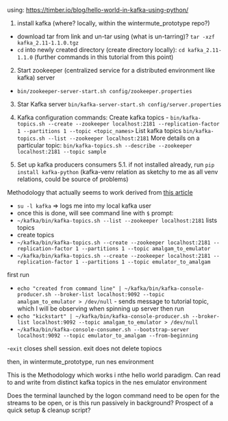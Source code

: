 using: https://timber.io/blog/hello-world-in-kafka-using-python/

1. install kafka (where? locally, within the wintermute_prototype repo?)
- download tar from link and un-tar using (what is un-tarring)? `tar -xzf kafka_2.11-1.1.0.tgz`
- `cd` into newly created directory (create directory locally): `cd kafka_2.11-1.1.0` (further commands in this tutorial from this point)

2. Start zookeeper (centralized service for a distributed environment like kafka) server
- `bin/zookeeper-server-start.sh config/zookeeper.properties`

3. Star Kafka server `bin/kafka-server-start.sh config/server.properties`

4. Kafka configuration commands:
Create kafka topics - `bin/kafka-topics.sh --create --zookeeper localhost:2181 --replication-factor 1 --partitions 1 --topic <topic_names>`
List kafka topics `bin/kafka-topics.sh --list --zookeeper localhost:2181`
More details on a particular topic: `bin/kafka-topics.sh --describe --zookeeper localhost:2181 --topic sample`

5. Set up kafka producers consumers
5.1. if not installed already, run `pip install kafka-python` (kafka-venv relation as sketchy to me as all venv relations, could be source of problems)

Methodology that actually seems to work derived from [this article](https://www.digitalocean.com/community/tutorials/how-to-install-apache-kafka-on-ubuntu-18-04)
- `su -l kafka` => logs me into my local kafka user
- once this is done, will see command line with `$` prompt:
- `~/kafka/bin/kafka-topics.sh --list --zookeeper localhost:2181` lists topics
- create topics
- `~/kafka/bin/kafka-topics.sh --create --zookeeper localhost:2181 --replication-factor 1 --partitions 1 --topic amalgam_to_emulator`
- `~/kafka/bin/kafka-topics.sh --create --zookeeper localhost:2181 --replication-factor 1 --partitions 1 --topic emulator_to_amalgam`

first run
- `echo "created from command line" | ~/kafka/bin/kafka-console-producer.sh --broker-list localhost:9092 --topic amalgam_to_emulator > /dev/null` - sends message to tutorial topic, which I will be observing when spinning up server
then run
- `echo "kickstart" | ~/kafka/bin/kafka-console-producer.sh --broker-list localhost:9092 --topic amalgam_to_emulator > /dev/null`
- `~/kafka/bin/kafka-console-consumer.sh --bootstrap-server localhost:9092 --topic emulator_to_amalgam --from-beginning`

-`exit` closes shell session. exit does not delete topiocs

then, in wintermute_prototype, run nes environment


This is the Methodology which works i nthe hello world paradigm. Can read to and write from distinct kafka topics in the nes emulator environment

Does the terminal launched by the logon command need to be open for the streams to be open, or is this run passively in background?
Prospect of a quick setup & cleanup script?
